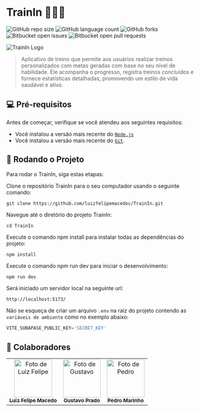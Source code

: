 # TrainIn 🏋️‍♂️💪

![GitHub repo size](https://img.shields.io/github/repo-size/iuricode/README-template?style=for-the-badge)
![GitHub language count](https://img.shields.io/github/languages/count/iuricode/README-template?style=for-the-badge)
![GitHub forks](https://img.shields.io/github/forks/iuricode/README-template?style=for-the-badge)
![Bitbucket open issues](https://img.shields.io/bitbucket/issues/iuricode/README-template?style=for-the-badge)
![Bitbucket open pull requests](https://img.shields.io/bitbucket/pr-raw/iuricode/README-template?style=for-the-badge)

<img src="imagem.png" alt="TrainIn Logo">

> Aplicativo de treino que permite aos usuários realizar treinos personalizados com metas geradas com base no seu nível de habilidade. Ele acompanha o progresso, registra treinos concluídos e fornece estatísticas detalhadas, promovendo um estilo de vida saudável e ativo.

## 💻 Pré-requisitos

Antes de começar, verifique se você atendeu aos seguintes requisitos:

* Você instalou a versão mais recente do [`Node.js`](https://nodejs.org/pt-br/download)
* Você instalou a versão mais recente do [`Git`](https://git-scm.com/downloads).

## 🚀 Rodando o Projeto

Para rodar o TrainIn, siga estas etapas:

Clone o repositório TrainIn para o seu computador usando o seguinte comando:
```
git clone https://github.com/luizfelipemacedoc/TrainIn.git
```

Navegue até o diretório do projeto TrainIn:
```
cd TrainIn
```

Execute o comando npm install para instalar todas as dependências do projeto:
```powershell
npm install
```

Execute o comando npm run dev para iniciar o desenvolvimento:
```
npm run dev
```

Será iniciado um servidor local na seguinte url:
```
http://localhost:5173/
```

Não se esqueça de criar um arquivo `.env` na raiz do projeto contendo as `variáveis de ambiente` como no exemplo abaixo:
```js
VITE_SUBAPASE_PUBLIC_KEY='SECRET_KEY'
```

## 🤝 Colaboradores

<table>
  <tr>
    <td align="center">
      <a href="https://github.com/luizfelipemacedoc">
        <img src="https://github.com/luizfelipemacedoc.png" width="100px;" alt="Foto de Luiz Felipe"/><br>
        <sub>
          <b>Luiz Felipe Macedo</b>
        </sub>
      </a>
    </td>
    <td align="center">
      <a href="https://github.com/gustavopradobr">
        <img src="https://github.com/gustavopradobr.png" width="100px;" alt="Foto de Gustavo"/><br>
        <sub>
          <b>Gustavo Prado</b>
        </sub>
      </a>
    </td>
    <td align="center">
      <a href="https://github.com/pedrohmarinho">
        <img src="https://github.com/pedrohmarinho.png" width="100px;" alt="Foto de Pedro"/><br>
        <sub>
          <b>Pedro Marinho</b>
        </sub>
      </a>
    </td>
  </tr>
</table>
